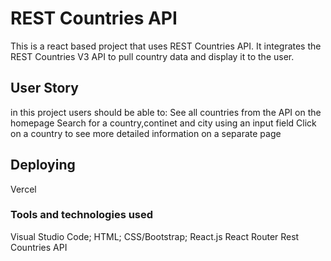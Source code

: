 # REST Countries API 
This is a react based project that uses REST Countries API. It integrates the REST Countries V3 API to pull country data and display it to the user.

## User Story
in this project users should be able to:
See all countries from the API on the homepage 
Search for a country,continet and city using an input field 
Click on a country to see more detailed information on a separate page 

## Deploying
Vercel


### Tools and technologies used
Visual Studio Code;
HTML;
CSS/Bootstrap;
React.js
React Router
Rest Countries API
